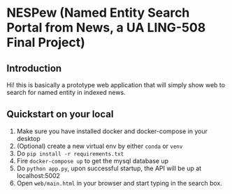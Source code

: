 # NESPew (Named Entity Search Portal from News, a UA LING-508 Final Project)

## Introduction
Hi! this is basically a prototype web application that will simply show web to search for named entity in indexed news.


## Quickstart on your local
1. Make sure you have installed docker and docker-compose in your desktop
2. (Optional) create a new virtual env by either `conda` or `venv`
3. Do `pip install -r requirements.txt`
4. Fire `docker-compose up` to get the mysql database up
5. Do `python app.py`, upon successful startup, the API will be up at localhost:5002
6. Open `web/main.html` in your browser and start typing in the search box.

